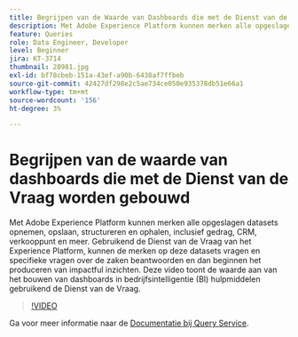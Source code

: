 ```yaml
---
title: Begrijpen van de Waarde van Dashboards die met de Dienst van de Vraag worden gebouwd
description: Met Adobe Experience Platform kunnen merken alle opgeslagen datasets&mdash opnemen, opslaan, structureren en ophalen, inclusief gedrag, CRM, verkooppuntgegevens en nog veel meer. Gebruikend de Dienst van de Vraag van het Experience Platform, kunnen de merken op deze datasets vragen en specifieke vragen over de zaken beantwoorden en dan beginnen het produceren van impactful inzichten. Deze video toont de waarde aan van het bouwen van dashboards in bedrijfsintelligentie (BI) hulpmiddelen gebruikend de Dienst van de Vraag.
feature: Queries
role: Data Engineer, Developer
level: Beginner
jira: KT-3714
thumbnail: 28981.jpg
exl-id: bf78cbeb-151a-43ef-a90b-6438af7ffbeb
source-git-commit: 42427df298e2c5ae734ce050e935378db51e66a1
workflow-type: tm+mt
source-wordcount: '156'
ht-degree: 3%

---
```


# Begrijpen van de waarde van dashboards die met de Dienst van de Vraag worden gebouwd

Met Adobe Experience Platform kunnen merken alle opgeslagen datasets opnemen, opslaan, structureren en ophalen, inclusief gedrag, CRM, verkooppunt en meer. Gebruikend de Dienst van de Vraag van het Experience Platform, kunnen de merken op deze datasets vragen en specifieke vragen over de zaken beantwoorden en dan beginnen het produceren van impactful inzichten. Deze video toont de waarde aan van het bouwen van dashboards in bedrijfsintelligentie (BI) hulpmiddelen gebruikend de Dienst van de Vraag.

>[!VIDEO](https://video.tv.adobe.com/v/28981?quality=12&learn=on)

Ga voor meer informatie naar de [Documentatie bij Query Service](https://experienceleague.adobe.com/docs/experience-platform/query/home.html?lang=nl).

